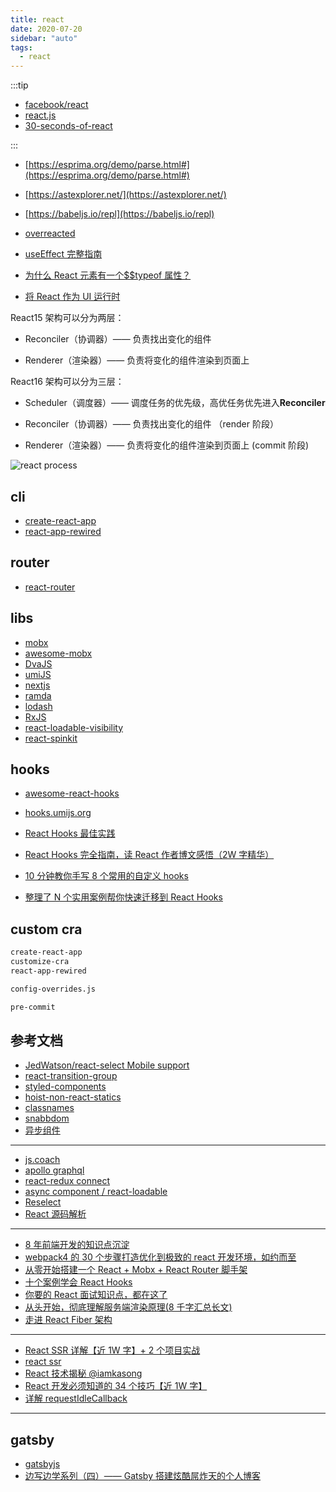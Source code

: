 ```yaml
---
title: react
date: 2020-07-20
sidebar: "auto"
tags:
  - react
---
```


:::tip

- [facebook/react](https://github.com/facebook/react)
- [react.js](https://reactjs.org/)
- [30-seconds-of-react](https://github.com/30-seconds/30-seconds-of-react)

:::

- [https://esprima.org/demo/parse.html#](https://esprima.org/demo/parse.html#)
- [https://astexplorer.net/](https://astexplorer.net/)
- [https://babeljs.io/repl](https://babeljs.io/repl)

- [overreacted](https://overreacted.io/)
- [useEffect 完整指南](https://overreacted.io/zh-hans/a-complete-guide-to-useeffect/)
- [为什么 React 元素有一个\$\$typeof 属性？](https://overreacted.io/zh-hans/why-do-react-elements-have-typeof-property/)
- [将 React 作为 UI 运行时](https://overreacted.io/zh-hans/react-as-a-ui-runtime/)

React15 架构可以分为两层：

- Reconciler（协调器）—— 负责找出变化的组件

- Renderer（渲染器）—— 负责将变化的组件渲染到页面上

React16 架构可以分为三层：

- Scheduler（调度器）—— 调度任务的优先级，高优任务优先进入**Reconciler**

- Reconciler（协调器）—— 负责找出变化的组件 （render 阶段）

- Renderer（渲染器）—— 负责将变化的组件渲染到页面上 (commit 阶段)

![react process](https://kasong.gitee.io/just-react/img/process.png)

## cli

- [create-react-app](https://github.com/facebook/create-react-app)
- [react-app-rewired](https://github.com/timarney/react-app-rewired)

## router

- [react-router](https://github.com/ReactTraining/react-router)

## libs

- [mobx](https://github.com/mobxjs/mobx)
- [awesome-mobx](https://github.com/mobxjs/awesome-mobx)
- [DvaJS](https://dvajs.com/)
- [umiJS](https://umijs.org/zh/)
- [nextjs](https://nextjs.org/)
- [ramda](http://ramda.cn/docs/)
- [lodash](https://www.lodashjs.com/)
- [RxJS](https://cn.rx.js.org/)
- [react-loadable-visibility](https://github.com/stratiformltd/react-loadable-visibility)
- [react-spinkit](http://kyleamathews.github.io/react-spinkit/)

## hooks

- [awesome-react-hooks](https://github.com/rehooks/awesome-react-hooks)
- [hooks.umijs.org](https://hooks.umijs.org/zh-CN)

- [React Hooks 最佳实践](https://juejin.im/post/5ec7372cf265da76de5cd0c9#heading-14)
- [React Hooks 完全指南，读 React 作者博文感悟（2W 字精华）](https://juejin.im/post/5e0edfe05188253a833b1d7c)
- [10 分钟教你手写 8 个常用的自定义 hooks](https://juejin.im/post/5e57d0dfe51d4526ce6147f2)
- [整理了 N 个实用案例帮你快速迁移到 React Hooks](https://juejin.im/post/5d594ea5518825041301bbcb)

## custom cra

```bash
create-react-app
customize-cra
react-app-rewired

config-overrides.js

pre-commit
```

## 参考文档

- [JedWatson/react-select Mobile support](https://github.com/JedWatson/react-select/issues/2692)
- [react-transition-group](https://github.com/reactjs/react-transition-group)
- [styled-components](https://github.com/styled-components/styled-components)
- [hoist-non-react-statics](https://github.com/mridgway/hoist-non-react-statics)
- [classnames](https://github.com/JedWatson/classnames)
- [snabbdom](https://github.com/snabbdom/snabbdom)
- [异步组件](https://segmentfault.com/a/1190000009820646)

---

- [js.coach](https://js.coach/)
- [apollo graphql](https://www.apollographql.com/docs/react/essentials/get-started.html)
- [react-redux connect](https://www.cnblogs.com/isLiu/p/8119861.html)
- [async component / react-loadable](https://github.com/jamiebuilds/react-loadable)
- [Reselect](https://github.com/reduxjs/reselect)
- [React 源码解析](https://react.jokcy.me/)

---

- [8 年前端开发的知识点沉淀](https://juejin.im/post/5d0878aaf265da1b83338f74)
- [webpack4 的 30 个步骤打造优化到极致的 react 开发环境，如约而至](https://juejin.im/post/5cfe4b13f265da1bb13f26a8#heading-12)
- [从零开始搭建一个 React + Mobx + React Router 脚手架](https://juejin.im/post/5caee4266fb9a0688144ec68)
- [十个案例学会 React Hooks](https://juejin.im/post/5ce53c636fb9a07eba2c1439)
- [你要的 React 面试知识点，都在这了](https://juejin.im/post/5cf0733de51d4510803ce34e)
- [从头开始，彻底理解服务端渲染原理(8 千字汇总长文)](https://juejin.im/post/5d1fe6be51882579db031a6d)
- [走进 React Fiber 架构](https://juejin.im/post/5df21c895188251260743972)

---

- [React SSR 详解【近 1W 字】+ 2 个项目实战](https://juejin.im/post/5def0816f265da33aa6aa7fe)
- [react ssr](https://juejin.im/post/5def0816f265da33aa6aa7fe)
- [React 技术揭秘 @iamkasong](https://react.iamkasong.com/)
- [React 开发必须知道的 34 个技巧【近 1W 字】](https://juejin.im/post/5dcb5a80e51d4520db19b906#heading-6)
- [详解 requestIdleCallback](https://juejin.im/post/5e5f7dc2e51d4526fb5de615)

---

## gatsby

- [gatsbyjs](https://www.gatsbyjs.org/starters/?v=2)
- [边写边学系列（四）—— Gatsby 搭建炫酷屌炸天的个人博客](https://juejin.im/post/5e0eda78f265da5d462abb2f#heading-7)
